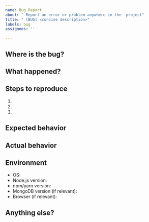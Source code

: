 ```yaml
---
name: Bug Report
about: " Report an error or problem anywhere in the  project"
title: " [BUG] <concise description>"
labels: bug
assignees: ''

---
```


## Where is the bug?

<!-- Backend (Node/Express), Frontend (React), Database (MongoDB), API, Deployment, etc. -->

## What happened?

<!-- Briefly describe the issue. -->

## Steps to reproduce

1. 
2. 
3. 

## Expected behavior

<!-- What should have happened? -->

## Actual behavior

<!-- What actually happened? Include logs, errors, or screenshots. -->

## Environment

- OS:
- Node.js version:
- npm/yarn version:
- MongoDB version (if relevant):
- Browser (if relevant):

## Anything else?

<!-- Any context, configs, links, or attempts to fix. -->
